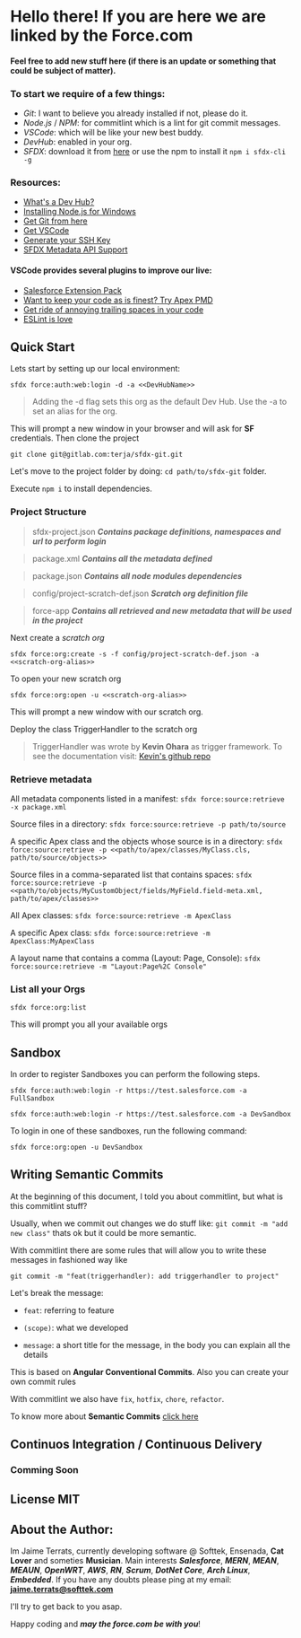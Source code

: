 # Hello there! If you are here we are linked by the **Force.com**

#### Feel free to add new stuff here (if there is an update or something that could be subject of matter).

### To start we require of a few things:

- *Git*: I want to believe you already installed if not, please do it.
- *Node.js* / *NPM*: for commitlint which is a lint for git commit messages.
- *VSCode*: which will be like your new best buddy.
- *DevHub*: enabled in your org.
- *SFDX*: download it from [here](https://developer.salesforce.com/tools/sfdxcli) or use the npm to install it `npm i sfdx-cli -g`

### Resources:

- [What's a Dev Hub?](https://developer.salesforce.com/docs/atlas.en-us.sfdx_setup.meta/sfdx_setup/sfdx_setup_enable_devhub.htm)
- [Installing Node.js for Windows](https://nodejs.org/dist/v11.10.1/node-v11.10.1-x64.msi)
- [Get Git from here](https://git-scm.com/download/win)
- [Get VSCode](https://code.visualstudio.com/)
- [Generate your SSH Key](https://confluence.atlassian.com/bitbucketserver/creating-ssh-keys-776639788.html)
- [SFDX Metadata API Support](https://developer.salesforce.com/docs/metadata-coverage/45)

#### VSCode provides several plugins to improve our live:
- [Salesforce Extension Pack](https://marketplace.visualstudio.com/items?itemName=salesforce.salesforcedx-vscode)
- [Want to keep your code as is finest? Try Apex PMD](https://marketplace.visualstudio.com/items?itemName=chuckjonas.apex-pmd)
- [Get ride of annoying trailing spaces in your code](https://marketplace.visualstudio.com/items?itemName=shardulm94.trailing-spaces)
- [ESLint is love](https://marketplace.visualstudio.com/items?itemName=dbaeumer.vscode-eslint)

## Quick Start

Lets start by setting up our local environment:

`sfdx force:auth:web:login -d -a <<DevHubName>>`

> Adding the -d flag sets this org as the default Dev Hub. Use the -a to set an alias for the org.

This will prompt a new window in your browser and will ask for **SF** credentials. Then clone the project

`git clone git@gitlab.com:terja/sfdx-git.git`

Let's move to the project folder by doing: `cd path/to/sfdx-git` folder.

Execute `npm i` to install dependencies.

### Project Structure

> sfdx-project.json  **_Contains package definitions, namespaces and url to perform login_**

> package.xml     **_Contains all the metadata defined_**

> package.json    **_Contains all node modules dependencies_**

> config/project-scratch-def.json  **_Scratch org definition file_**

> force-app **_Contains all retrieved and new metadata that will be used in the project_**

Next create a *scratch org*

`sfdx force:org:create -s -f config/project-scratch-def.json -a <<scratch-org-alias>>`

To open your new scratch org

`sfdx force:org:open -u <<scratch-org-alias>>`

This will prompt a new window with our scratch org.

Deploy the class TriggerHandler to the scratch org

> TriggerHandler was wrote by **Kevin Ohara** as trigger framework.
To see the documentation visit: [Kevin's github repo](https://github.com/kevinohara80/sfdc-trigger-framework)

### Retrieve metadata

All metadata components listed in a manifest: 
`sfdx force:source:retrieve -x package.xml`

Source files in a directory: 
`sfdx force:source:retrieve -p path/to/source`

A specific Apex class and the objects whose source is in a directory: 
`sfdx force:source:retrieve -p <<path/to/apex/classes/MyClass.cls, path/to/source/objects>>`

Source files in a comma-separated list that contains spaces: 
`sfdx force:source:retrieve -p <<path/to/objects/MyCustomObject/fields/MyField.field-meta.xml, path/to/apex/classes>>`

All Apex classes: 
`sfdx force:source:retrieve -m ApexClass`

A specific Apex class: 
`sfdx force:source:retrieve -m ApexClass:MyApexClass`

A layout name that contains a comma (Layout: Page, Console): 
`sfdx force:source:retrieve -m "Layout:Page%2C Console"`

### List all your Orgs

`sfdx force:org:list`

This will prompt you all your available orgs

## Sandbox

In order to register Sandboxes you can perform the following steps.

`sfdx force:auth:web:login -r https://test.salesforce.com -a FullSandbox`

`sfdx force:auth:web:login -r https://test.salesforce.com -a DevSandbox`

To login in one of these sandboxes, run the following command:

`sfdx force:org:open -u DevSandbox`

## Writing Semantic Commits

At the beginning of this document, I told you about commitlint, but what is this commitlint stuff?

Usually, when we commit out changes we do stuff like: `git commit -m "add new class"` thats ok but it could be more semantic.

With commitlint there are some rules that will allow you to write these messages in fashioned way like

`git commit -m "feat(triggerhandler): add triggerhandler to project"`

Let's break the message: 

- `feat`: referring to feature

- `(scope)`: what we developed

- `message`: a short title for the message, in the body you can explain all the details

This is based on **Angular Conventional Commits**. Also you can create your own commit rules

With commitlint we also have `fix`, `hotfix`, `chore`, `refactor`.

To know more about **Semantic Commits** [click here](https://www.conventionalcommits.org/en/v1.0.0-beta.2/)

## Continuos Integration / Continuous Delivery

### **Comming Soon**

## License **MIT**

## About the Author: 
Im Jaime Terrats, currently developing software @ Softtek, Ensenada, **Cat Lover** and someties **Musician**. Main interests
**_Salesforce_**, **_MERN_**, **_MEAN_**, **_MEAUN_**, **_OpenWRT_**, **_AWS_**, **_RN_**, **_Scrum_**, **_DotNet Core_**,
**_Arch Linux_**, **_Embedded_**. If you have any doubts please ping at my email: **jaime.terrats@softtek.com**

I'll try to get back to you asap.

Happy coding and **_may the force.com be with you_**!
